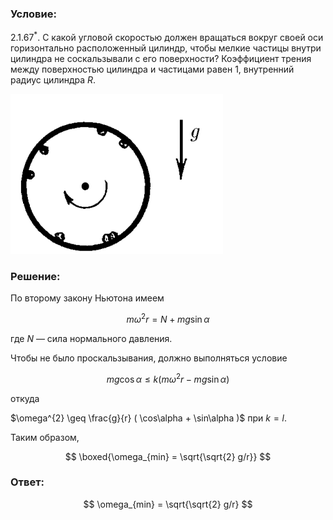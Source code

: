 ###  Условие:

$2.1.67^*.$ С какой угловой скоростью должен вращаться вокруг своей оси горизонтально расположенный цилиндр, чтобы мелкие частицы внутри цилиндра не соскальзывали с его поверхности? Коэффициент трения между поверхностью цилиндра и частицами равен $1$, внутренний радиус цилиндра $R$.

![ К задаче 2.1.67 |340x256, 31%](../../img/2.1.67/statement.png)

###  Решение:

По второму закону Ньютона имеем

$$
m \omega^{2}r = N + mg \sin\alpha
$$

где $N$ — сила нормального давления.

Чтобы не было проскальзывания, должно выполняться условие

$$
mg \cos\alpha\leq k(m \omega^{2} r - mg \sin\alpha )
$$

откуда

$\omega^{2} \geq \frac{g}{r} ( \cos\alpha + \sin\alpha )$ при $k=l$.

Таким образом,

$$
\boxed{\omega_{min} = \sqrt{\sqrt{2} g/r}}
$$

###  Ответ:

$$
\omega_{min} = \sqrt{\sqrt{2} g/r}
$$
